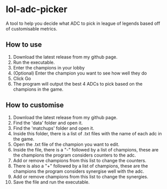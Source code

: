 # lol-adc-picker
A tool to help you decide what ADC to pick in league of legends based off of customisable metrics.

## How to use
1. Download the latest release from my github page.
2. Run the executable.
3. Enter the champions in your lobby
4. (Optional) Enter the champion you want to see how well they do
5. Click Go
6. The program will output the best 4 ADCs to pick based on the champions in the game.

## How to customise
1. Download the latest release from my github page.
2. Find the 'data' folder and open it.
3. Find the 'matchups' folder and open it.
4. Inside this folder, there is a list of .txt files with the name of each adc in the game.
5. Open the .txt file of the champion you want to edit.
6. Inside the file, there is a "-" followed by a list of champions, these are the champions the program considers counters to the adc.
7. Add or remove champions from this list to change the counters.
8. There is also a "+" followed by a list of champions, these are the champions the program considers synergise well with the adc.
9. Add or remove champions from this list to change the synergies.
10. Save the file and run the executable.
